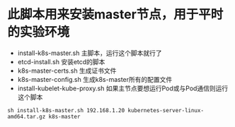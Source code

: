 # 此脚本用来安装master节点，用于平时的实验环境

+ install-k8s-master.sh 主脚本，运行这个脚本就行了
+ etcd-install.sh  安装etcd的脚本
+ k8s-master-certs.sh   生成证书文件
+ k8s-master-config.sh  生成k8s-master所有的配置文件
+ install-kubelet-kube-proxy.sh  如果主节点要想运行Pod或与Pod通信则运行这个脚本


```console
sh install-k8s-master.sh 192.168.1.20 kubernetes-server-linux-amd64.tar.gz k8s-master
```
